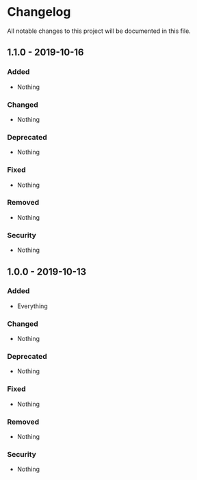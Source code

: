 # Changelog

All notable changes to this project will be documented in this file.

## 1.1.0 - 2019-10-16

### Added
- Nothing

### Changed
- Nothing

### Deprecated
- Nothing

### Fixed
- Nothing

### Removed
- Nothing

### Security
- Nothing


## 1.0.0 - 2019-10-13

### Added
- Everything

### Changed
- Nothing

### Deprecated
- Nothing

### Fixed
- Nothing

### Removed
- Nothing

### Security
- Nothing
